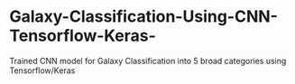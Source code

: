 # Galaxy-Classification-Using-CNN-Tensorflow-Keras-
Trained CNN model for Galaxy Classification into 5 broad categories using Tensorflow/Keras
